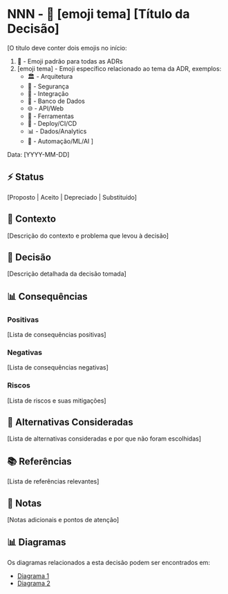 # NNN - 📝 [emoji tema] [Título da Decisão]

[O título deve conter dois emojis no início:
1. 📝 - Emoji padrão para todas as ADRs
2. [emoji tema] - Emoji específico relacionado ao tema da ADR, exemplos:
   - 🏛️ - Arquitetura
   - 🔐 - Segurança
   - 🔄 - Integração
   - 🎲 - Banco de Dados
   - 🌐 - API/Web
   - 🔧 - Ferramentas
   - 🚀 - Deploy/CI/CD
   - 📊 - Dados/Analytics
   - 🤖 - Automação/ML/AI
]

Data: [YYYY-MM-DD]

## ⚡ Status

[Proposto | Aceito | Depreciado | Substituído]

## 🎯 Contexto

[Descrição do contexto e problema que levou à decisão]

## 🔨 Decisão

[Descrição detalhada da decisão tomada]

## 📊 Consequências

### Positivas

[Lista de consequências positivas]

### Negativas

[Lista de consequências negativas]

### Riscos

[Lista de riscos e suas mitigações]

## 🔄 Alternativas Consideradas

[Lista de alternativas consideradas e por que não foram escolhidas]

## 📚 Referências

[Lista de referências relevantes]

## 📝 Notas

[Notas adicionais e pontos de atenção]

## 📊 Diagramas

Os diagramas relacionados a esta decisão podem ser encontrados em:
- [Diagrama 1](diagrams/adr-NNN-diagram1.wsd)
- [Diagrama 2](diagrams/adr-NNN-diagram2.wsd) 